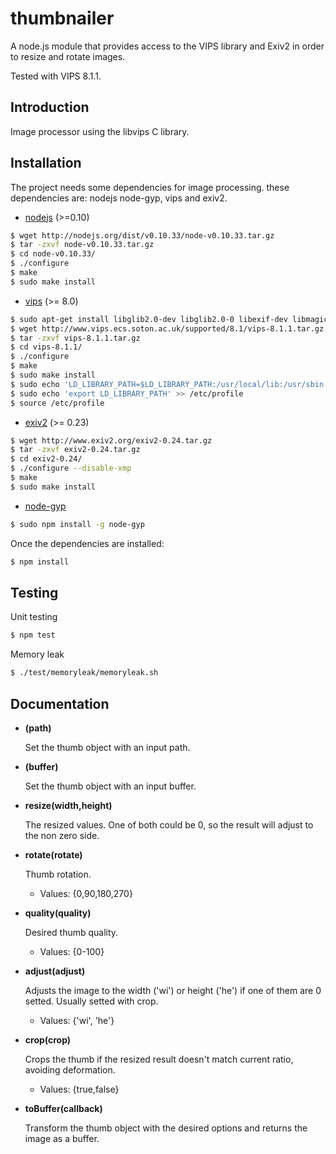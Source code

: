 # thumbnailer

A node.js module that provides access to the VIPS library and Exiv2 in order to resize and rotate images.

Tested with VIPS 8.1.1.

## Introduction

Image processor using the libvips C library.

## Installation

The project needs some dependencies for image processing. these dependencies are: nodejs node-gyp, vips and exiv2.

* [nodejs](https://nodejs.org "Node.js") (>=0.10)

```sh
$ wget http://nodejs.org/dist/v0.10.33/node-v0.10.33.tar.gz
$ tar -zxvf node-v0.10.33.tar.gz
$ cd node-v0.10.33/
$ ./configure
$ make
$ sudo make install
```

* [vips](http://www.vips.ecs.soton.ac.uk "VIPS") (>= 8.0)

```sh
$ sudo apt-get install libglib2.0-dev libglib2.0-0 libexif-dev libmagick-dev liborc-0.4
$ wget http://www.vips.ecs.soton.ac.uk/supported/8.1/vips-8.1.1.tar.gz
$ tar -zxvf vips-8.1.1.tar.gz
$ cd vips-8.1.1/
$ ./configure
$ make
$ sudo make install
$ sudo echo 'LD_LIBRARY_PATH=$LD_LIBRARY_PATH:/usr/local/lib:/usr/sbin' >> /etc/profile
$ sudo echo 'export LD_LIBRARY_PATH' >> /etc/profile
$ source /etc/profile
```

* [exiv2](http://www.exiv2.org "Exiv2") (>= 0.23)

```sh
$ wget http://www.exiv2.org/exiv2-0.24.tar.gz
$ tar -zxvf exiv2-0.24.tar.gz
$ cd exiv2-0.24/
$ ./configure --disable-xmp
$ make
$ sudo make install
```

* [node-gyp](https://github.com/nodejs/node-gyp "node-gyp")

```sh
$ sudo npm install -g node-gyp
```

Once the dependencies are installed:

```sh
$ npm install
```

## Testing

Unit testing

```sh
$ npm test
```
Memory leak

```sh
$ ./test/memoryleak/memoryleak.sh
```

## Documentation

* **(path)**

    Set the thumb object with an input path.


* **(buffer)**

    Set the thumb object with an input buffer.


* **resize(width,height)**

    The resized values. One of both could be 0, so the result will adjust to the non zero side.


* **rotate(rotate)**

    Thumb rotation.

    * Values: {0,90,180,270}

* **quality(quality)**

    Desired thumb quality.

    * Values: {0-100}

* **adjust(adjust)**

    Adjusts the image to the width ('wi') or height ('he') if one of them are 0 setted. Usually setted with crop.

    * Values: {'wi', 'he'}


* **crop(crop)**

    Crops the thumb if the resized result doesn't match current ratio, avoiding deformation.

    * Values: {true,false}

* **toBuffer(callback)**

    Transform the thumb object with the desired options and returns the image as a buffer.
